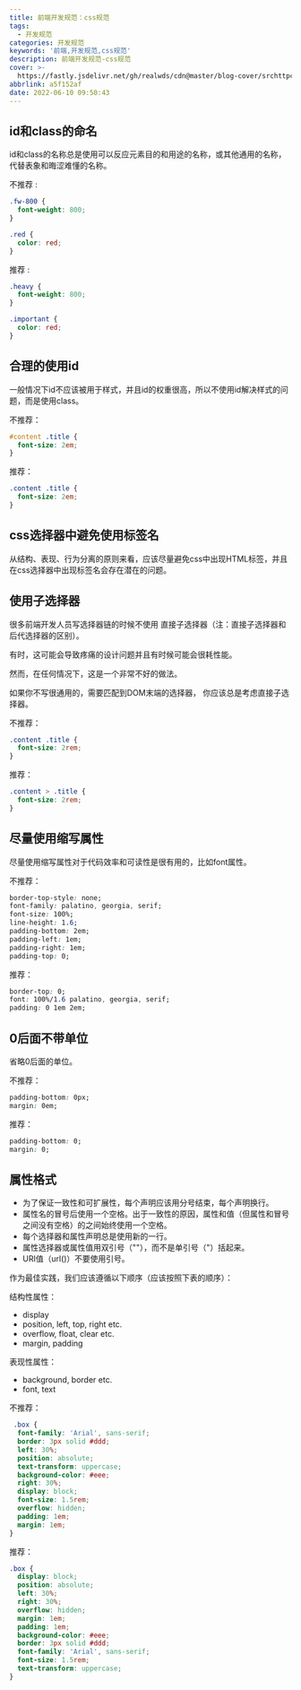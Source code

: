 ```yaml
---
title: 前端开发规范：css规范
tags:
  - 开发规范
categories: 开发规范
keywords: '前端,开发规范,css规范'
description: 前端开发规范-css规范
cover: >-
  https://fastly.jsdelivr.net/gh/realwds/cdn@master/blog-cover/srchttpckimg.6b8b29cn06o0.png
abbrlink: a5f152af
date: 2022-06-10 09:50:43
---
```


## id和class的命名

id和class的名称总是使用可以反应元素目的和用途的名称，或其他通用的名称，代替表象和晦涩难懂的名称。

不推荐 :

```css
.fw-800 {
  font-weight: 800;
}

.red {
  color: red;
}
```

推荐 :

```css
.heavy {
  font-weight: 800;
}

.important {
  color: red;
}
```

## 合理的使用id

一般情况下id不应该被用于样式，并且id的权重很高，所以不使用id解决样式的问题，而是使用class。

不推荐：

```css
#content .title {
  font-size: 2em;
}
```

推荐：

```css
.content .title {
  font-size: 2em;
}
```

## css选择器中避免使用标签名

从结构、表现、行为分离的原则来看，应该尽量避免css中出现HTML标签，并且在css选择器中出现标签名会存在潜在的问题。

## 使用子选择器

很多前端开发人员写选择器链的时候不使用 直接子选择器（注：直接子选择器和后代选择器的区别）。

有时，这可能会导致疼痛的设计问题并且有时候可能会很耗性能。

然而，在任何情况下，这是一个非常不好的做法。

如果你不写很通用的，需要匹配到DOM末端的选择器， 你应该总是考虑直接子选择器。

不推荐：

```css
.content .title {
  font-size: 2rem;
}
```

推荐：

```css
.content > .title {
  font-size: 2rem;
}
```

## 尽量使用缩写属性

尽量使用缩写属性对于代码效率和可读性是很有用的，比如font属性。

不推荐：

```css
border-top-style: none;
font-family: palatino, georgia, serif;
font-size: 100%;
line-height: 1.6;
padding-bottom: 2em;
padding-left: 1em;
padding-right: 1em;
padding-top: 0;
```

推荐：

```css
border-top: 0;
font: 100%/1.6 palatino, georgia, serif;
padding: 0 1em 2em;
```

## 0后面不带单位

省略0后面的单位。

不推荐：

```css
padding-bottom: 0px;
margin: 0em;
```

推荐：

```css
padding-bottom: 0;
margin: 0;
```

## 属性格式

- 为了保证一致性和可扩展性，每个声明应该用分号结束，每个声明换行。
- 属性名的冒号后使用一个空格。出于一致性的原因，属性和值（但属性和冒号之间没有空格）的之间始终使用一个空格。
- 每个选择器和属性声明总是使用新的一行。
- 属性选择器或属性值用双引号（""），而不是单引号（"）括起来。
- URI值（url()）不要使用引号。

作为最佳实践，我们应该遵循以下顺序（应该按照下表的顺序）：

结构性属性：

- display
- position, left, top, right etc.
- overflow, float, clear etc.
- margin, padding

表现性属性：

- background, border etc.
- font, text

不推荐：

```css
 .box {
  font-family: 'Arial', sans-serif;
  border: 3px solid #ddd;
  left: 30%;
  position: absolute;
  text-transform: uppercase;
  background-color: #eee;
  right: 30%;
  display: block;
  font-size: 1.5rem;
  overflow: hidden;
  padding: 1em;
  margin: 1em;
}
```

推荐：

```css
.box {
  display: block;
  position: absolute;
  left: 30%;
  right: 30%;
  overflow: hidden;
  margin: 1em;
  padding: 1em;
  background-color: #eee;
  border: 3px solid #ddd;
  font-family: 'Arial', sans-serif;
  font-size: 1.5rem;
  text-transform: uppercase;
}
```

